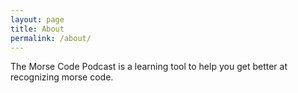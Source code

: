 ```yaml
---
layout: page
title: About
permalink: /about/
---
```


The Morse Code Podcast is a learning tool to help you get better at recognizing morse code.

